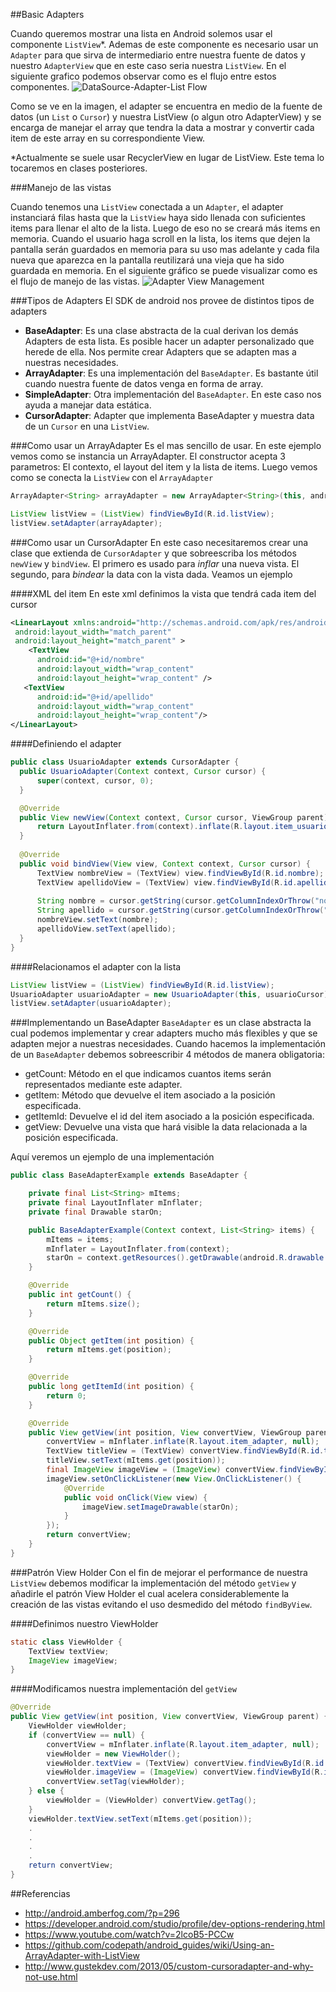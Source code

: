 
##Basic Adapters
    
 Cuando queremos mostrar una lista en Android solemos usar el componente `ListView`*. Ademas de este componente es necesario usar un `Adapter` para que sirva de intermediario entre nuestra fuente de datos y nuestro `AdapterView` que en este caso seria nuestra `ListView`. En el siguiente grafico podemos observar como es el flujo entre estos componentes.
 ![DataSource-Adapter-List Flow](https://github.com/TeclaLabsPeruTraining/Android-Fundamentals-GMD/blob/Lesson4/images/Adapter1.jpg)

Como se ve en la imagen, el adapter se encuentra en medio de la fuente de datos (un `List` o `Cursor`) y nuestra ListView (o algun otro AdapterView) y se encarga de manejar el array que tendra la data a mostrar y convertir cada item de este array en su correspondiente View.

*Actualmente se suele usar RecyclerView en lugar de ListView. Este tema lo tocaremos en clases posteriores.

###Manejo de las vistas

Cuando tenemos una `ListView` conectada a un `Adapter`, el adapter instanciará filas hasta que la `ListView` haya sido llenada con suficientes items para llenar el alto de la lista. Luego de eso no se creará más items en memoria.
Cuando el usuario haga scroll en la lista, los items que dejen la pantalla serán guardados en memoria para su uso mas adelante y cada fila nueva que aparezca en la pantalla reutilizará una vieja que ha sido guardada en memoria.
En el siguiente gráfico se puede visualizar como es el flujo de manejo de las vistas.
![Adapter View Management](https://github.com/TeclaLabsPeruTraining/Android-Fundamentals-GMD/blob/Lesson4/images/adapterViewManagement.png)

###Tipos de Adapters
El SDK de android nos provee de distintos tipos de adapters

 - **BaseAdapter**: Es una clase abstracta de la cual derivan los demás Adapters de esta lista. Es posible hacer un adapter personalizado que herede de ella. Nos permite crear Adapters que se adapten mas a nuestras necesidades.
 - **ArrayAdapter**: Es una implementación del `BaseAdapter`. Es bastante útil cuando nuestra fuente de datos venga en forma de array.
 - **SimpleAdapter**: Otra implementación del `BaseAdapter`. En este caso nos ayuda a manejar data estática.
 - **CursorAdapter**: Adapter que implementa BaseAdapter y muestra data de un `Cursor` en una `ListView`.

###Como usar un ArrayAdapter
Es el mas sencillo de usar. En este ejemplo vemos como se instancia un ArrayAdapter. El constructor acepta 3 parametros: El contexto, el layout del item y la lista de items. Luego vemos como se conecta la `ListView` con el `ArrayAdapter`
```java
ArrayAdapter<String> arrayAdapter = new ArrayAdapter<String>(this, android.R.layout.simple_list_item_1, items);

ListView listView = (ListView) findViewById(R.id.listView);
listView.setAdapter(arrayAdapter);
```

###Como usar un CursorAdapter
En este caso necesitaremos crear una clase que extienda de `CursorAdapter` y que sobreescriba los métodos `newView` y `bindView`. El primero es usado para *inflar* una nueva vista. El segundo, para *bindear* la data con la vista dada.
Veamos un ejemplo

####XML del item
En este xml definimos la vista que tendrá cada item del cursor
```xml
<LinearLayout xmlns:android="http://schemas.android.com/apk/res/android"
 android:layout_width="match_parent"
 android:layout_height="match_parent" >
    <TextView
      android:id="@+id/nombre"
      android:layout_width="wrap_content"
      android:layout_height="wrap_content" />
   <TextView
      android:id="@+id/apellido"
      android:layout_width="wrap_content"
      android:layout_height="wrap_content"/>
</LinearLayout>
```

####Definiendo el adapter
```java
public class UsuarioAdapter extends CursorAdapter {
  public UsuarioAdapter(Context context, Cursor cursor) {
      super(context, cursor, 0);
  }

  @Override
  public View newView(Context context, Cursor cursor, ViewGroup parent) {
      return LayoutInflater.from(context).inflate(R.layout.item_usuario, parent, false);
  }
  
  @Override
  public void bindView(View view, Context context, Cursor cursor) {
      TextView nombreView = (TextView) view.findViewById(R.id.nombre);
      TextView apellidoView = (TextView) view.findViewById(R.id.apellido);
      
      String nombre = cursor.getString(cursor.getColumnIndexOrThrow("nombre"));
      String apellido = cursor.getString(cursor.getColumnIndexOrThrow("apellido"));
      nombreView.setText(nombre);
      apellidoView.setText(apellido);
  }
}
```

####Relacionamos el adapter con la lista
```java
ListView listView = (ListView) findViewById(R.id.listView);
UsuarioAdapter usuarioAdapter = new UsuarioAdapter(this, usuarioCursor);
listView.setAdapter(usuarioAdapter);
```

###Implementando un BaseAdapter
`BaseAdapter` es un clase abstracta la cual podemos implementar y crear adapters mucho más flexibles y que se adapten mejor a nuestras necesidades. 
Cuando hacemos la implementación de un `BaseAdapter` debemos sobreescribir 4 métodos de manera obligatoria:

 - getCount: Método en el que indicamos cuantos items serán representados mediante este adapter.
 - getItem: Método que devuelve el item asociado a la posición especificada.
 - getItemId: Devuelve el id del item asociado a la posición especificada.
 - getView: Devuelve una vista que hará visible la data relacionada a la posición especificada. 

Aquí veremos un ejemplo de una implementación

```java
public class BaseAdapterExample extends BaseAdapter {

    private final List<String> mItems;
    private final LayoutInflater mInflater;
    private final Drawable starOn;

    public BaseAdapterExample(Context context, List<String> items) {
        mItems = items;
        mInflater = LayoutInflater.from(context);
        starOn = context.getResources().getDrawable(android.R.drawable.star_big_on);
    }

    @Override
    public int getCount() {
        return mItems.size();
    }

    @Override
    public Object getItem(int position) {
        return mItems.get(position);
    }

    @Override
    public long getItemId(int position) {
        return 0;
    }

    @Override
    public View getView(int position, View convertView, ViewGroup parent) {
        convertView = mInflater.inflate(R.layout.item_adapter, null);
        TextView titleView = (TextView) convertView.findViewById(R.id.text);
        titleView.setText(mItems.get(position));
        final ImageView imageView = (ImageView) convertView.findViewById(R.id.itemImage);
        imageView.setOnClickListener(new View.OnClickListener() {
            @Override
            public void onClick(View view) {
                imageView.setImageDrawable(starOn);
            }
        });
        return convertView;
    }
}

```

###Patrón View Holder
Con el fin de mejorar el performance de nuestra `ListView` debemos modificar la implementación del método `getView` y añadirle el patrón View Holder el cual acelera considerablemente la creación de las vistas evitando el uso desmedido del método `findByView`. 

####Definimos nuestro ViewHolder
```java
static class ViewHolder {
    TextView textView;
	ImageView imageView;
}
```

####Modificamos nuestra implementación del `getView`
```java
@Override
public View getView(int position, View convertView, ViewGroup parent) {
	ViewHolder viewHolder;
    if (convertView == null) {
	    convertView = mInflater.inflate(R.layout.item_adapter, null);
        viewHolder = new ViewHolder();
        viewHolder.textView = (TextView) convertView.findViewById(R.id.text);
		viewHolder.imageView = (ImageView) convertView.findViewById(R.id.itemImage);
        convertView.setTag(viewHolder);
	} else {
	    viewHolder = (ViewHolder) convertView.getTag();
    }
    viewHolder.textView.setText(mItems.get(position));
    .
    .
    .
    .
    return convertView;
}
```

##Referencias

 - http://android.amberfog.com/?p=296
 - https://developer.android.com/studio/profile/dev-options-rendering.html
 - https://www.youtube.com/watch?v=2lcoB5-PCCw
 - https://github.com/codepath/android_guides/wiki/Using-an-ArrayAdapter-with-ListView
 - http://www.gustekdev.com/2013/05/custom-cursoradapter-and-why-not-use.html
